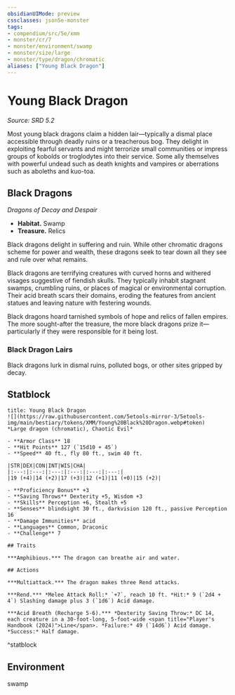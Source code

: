 ```yaml
---
obsidianUIMode: preview
cssclasses: json5e-monster
tags:
- compendium/src/5e/xmm
- monster/cr/7
- monster/environment/swamp
- monster/size/large
- monster/type/dragon/chromatic
aliases: ["Young Black Dragon"]
---
```

# Young Black Dragon
*Source: SRD 5.2*  

Most young black dragons claim a hidden lair—typically a dismal place accessible through deadly ruins or a treacherous bog. They delight in exploiting fearful servants and might terrorize small communities or impress groups of kobolds or troglodytes into their service. Some ally themselves with powerful undead such as death knights and vampires or aberrations such as aboleths and kuo-toa.

## Black Dragons

*Dragons of Decay and Despair*

- **Habitat.** Swamp  
- **Treasure.** Relics  

Black dragons delight in suffering and ruin. While other chromatic dragons scheme for power and wealth, these dragons seek to tear down all they see and rule over what remains.

Black dragons are terrifying creatures with curved horns and withered visages suggestive of fiendish skulls. They typically inhabit stagnant swamps, crumbling ruins, or places of magical or environmental corruption. Their acid breath scars their domains, eroding the features from ancient statues and leaving nature with festering wounds.

Black dragons hoard tarnished symbols of hope and relics of fallen empires. The more sought-after the treasure, the more black dragons prize it—particularly if they were responsible for it being lost.

### Black Dragon Lairs

Black dragons lurk in dismal ruins, polluted bogs, or other sites gripped by decay.

## Statblock

```ad-statblock
title: Young Black Dragon
![](https://raw.githubusercontent.com/5etools-mirror-3/5etools-img/main/bestiary/tokens/XMM/Young%20Black%20Dragon.webp#token)
*Large dragon (chromatic), Chaotic Evil*

- **Armor Class** 18
- **Hit Points** 127 (`15d10 + 45`)
- **Speed** 40 ft., fly 80 ft., swim 40 ft.

|STR|DEX|CON|INT|WIS|CHA|
|:---:|:---:|:---:|:---:|:---:|:---:|
|19 (+4)|14 (+2)|17 (+3)|12 (+1)|11 (+0)|15 (+2)|

- **Proficiency Bonus** +3
- **Saving Throws** Dexterity +5, Wisdom +3
- **Skills** Perception +6, Stealth +5
- **Senses** blindsight 30 ft., darkvision 120 ft., passive Perception 16
- **Damage Immunities** acid
- **Languages** Common, Draconic
- **Challenge** 7

## Traits

***Amphibious.*** The dragon can breathe air and water.

## Actions

***Multiattack.*** The dragon makes three Rend attacks.

***Rend.*** *Melee Attack Roll:* `+7`, reach 10 ft. *Hit:* 9 (`2d4 + 4`) Slashing damage plus 3 (`1d6`) Acid damage.

***Acid Breath (Recharge 5-6).*** *Dexterity Saving Throw:* DC 14, each creature in a 30-foot-long, 5-foot-wide <span title="Player's Handbook (2024)">Line</span>. *Failure:* 49 (`14d6`) Acid damage. *Success:* Half damage.
```
^statblock

## Environment

swamp